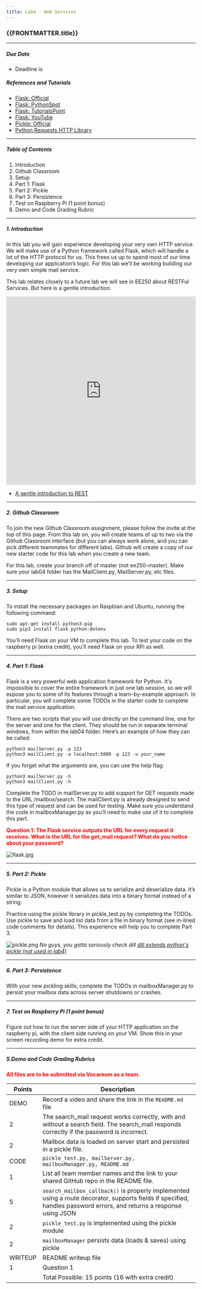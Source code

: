 ```yaml
---
title: Lab4 - Web Services
---
```



### {{FRONTMATTER.title}}
---

##### Due Date
- Deadline is <i style='color:white'>24th Sep, 2021</i>

##### References and Tutorials
- [Flask: Official](http://flask.pocoo.org/docs/1.0/tutorial/)
- [Flask: PythonSpot](https://pythonspot.com/flask-web-app-with-python/)
- [Flask: TutorialsPoint](https://www.tutorialspoint.com/flask)
- [Flask: YouTube](https://www.youtube.com/watch?v=MwZwr5Tvyxo)
- [Pickle: Official](https://docs.python.org/3.5/library/pickle.html)
- [Python Requests HTTP Library](http://docs.python-requests.org/en/master/)

---
##### Table of Contents
1. Introduction
2. Github Classroom
3. Setup
4. Part 1: Flask
5. Part 2: Pickle
6. Part 3: Persistence
7. Test on Raspberry Pi (1 point bonus)
8. Demo and Code Grading Rubric
---

##### 1. Introduction

In this lab you will gain experience developing your very own HTTP service. We will make use of a Python framework called Flask, which will handle a lot of the HTTP protocol for us. This frees us up to spend most of our time developing our application’s logic. For this lab we’ll be working building our very own simple mail service.


This lab relates closely to a future lab we will see in EE250 about RESTFul Services.  But here is a gentle introduction.

<iframe width="100%" height="500" src="https://www.youtube.com/embed/SLwpqD8n3d0" frameborder="0" allow="accelerometer; autoplay; clipboard-write; encrypted-media; gyroscope; picture-in-picture" allowfullscreen></iframe>


- [A gentle introduction to REST](https://flaviocopes.com/rest-api/)

---

##### 2. Github Classroom
To join the new Github Classroom assignment, please follow the invite at the top of this page. From this lab on, you will create teams of up to two via the Github Classroom interface (but you can always work alone, and you can pick different teammates for different labs). Github will create a copy of our new starter code for this lab when you create a new team.

For this lab, create your branch off of master (not ee250-master). Make sure your lab04 folder has the MailClient.py, MailServer.py, etc files.

---

##### 3. Setup
To install the necessary packages on Raspbian and Ubuntu, running the following command:

`sudo apt-get install python3-pip`  
`sudo pip3 install flask python-dotenv`

You’ll need Flask on your VM to complete this lab. To test your code on the raspberry pi (extra credit), you’ll need Flask on your RPi as well.

---

##### 4. Part 1: Flask
Flask is a very powerful web application framework for Python. It's impossible to cover the entire framework in just one lab session, so we will expose you to some of its features through a learn-by-example approach. In particular, you will complete some TODOs in the starter code to complete the mail service application.

There are two scripts that you will use directly on the command line, one for the server and one for the client. They should be run in separate terminal windows, from within the lab04 folder. Here’s an example of how they can be called:

`python3 mailServer.py -p 123`  
`python3 mailClient.py -a localhost:5000 -p 123 -u your_name`

If you forget what the arguments are, you can use the help flag:

`python3 mailServer.py -h`  
`python3 mailClient.py -h`

Complete the TODO in mailServer.py to add support for GET requests made to the URL /mailbox/search. The mailClient.py is already designed to send this type of request and can be used for testing. Make sure you understand the code in mailboxManager.py as you’ll need to make use of it to complete this part.

<b style='color:red'>Question 1: The Flask service outputs the URL for every request it receives. What is the URL for the get_mail request? What do you notice about your password?</b>



![flask.jpg](labs/lab4/flask.jpg)


---

##### 5. Part 2: Pickle

Pickle is a Python module that allows us to serialize and deserialize data. It’s similar to JSON, however it serializes data into a binary format instead of a string.

Practice using the pickle library in pickle_test.py by completing the TODOs. Use pickle to save and load list data from a file in binary format (see in-lined code comments for details). This experience will help you to complete Part 3.


![pickle.png](labs/lab4/pickle.png)
*No guys, you gotta seriously check dill [dill extends python's pickle (not used in lab4)](https://dill.readthedocs.io/en/latest/)*

---

##### 6. Part 3: Persistence
With your new pickling skills, complete the TODOs in mailboxManager.py to persist your mailbox data across server shutdowns or crashes.

---

##### 7. Test on Raspberry Pi (1 point bonus)

Figure out how to run the server side of your HTTP application on the raspberry pi, with the client side running on your VM. Show this in your screen recording demo for extra credit.

---



##### 5.Demo and Code Grading Rubrics

<b style='color:red'>All files are to be submitted via Vocareum as a team.</b>

| Points      | Description 														|
| ----------- | ----------- 														|
| DEMO	      | Record a video and share the link in the `README.md` file 							|
| 2	      | The search_mail request works correctly, with and without a search field. The search_mail responds correctly if the password is incorrect.      							|
| 2	      | Mailbox data is loaded on server start and persisted in a pickle file.	|
| CODE	      | `pickle_test.py, mailServer.py, mailboxManager.py, README.md`								|
| 1	      | List all team member names and the link to your shared GitHub repo in the README file.       	|
| 5	      | `search_mailbox_callback()` is properly implemented using a route decorator, supports fields if specified, handles password errors, and returns a response using JSON	|
| 2	      | `pickle_test.py` is implemented using the pickle module  	|
| 2	      | `mailboxManager` persists data (loads & saves) using pickle 	|
| WRITEUP  | README writeup file		|
| 1	      | Question 1   														|
| 	      | Total Possible: 15 points (16 with extra credit)					|

